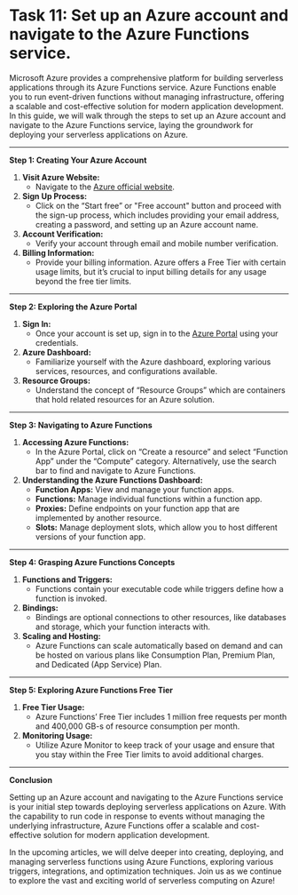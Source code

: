 # Task 11: Set up an Azure account and navigate to the Azure Functions service.

Microsoft Azure provides a comprehensive platform for building serverless applications through its Azure Functions service. Azure Functions enable you to run event-driven functions without managing infrastructure, offering a scalable and cost-effective solution for modern application development. In this guide, we will walk through the steps to set up an Azure account and navigate to the Azure Functions service, laying the groundwork for deploying your serverless applications on Azure.

---

**Step 1: Creating Your Azure Account**

1. **Visit Azure Website:**
    - Navigate to the [Azure official website](https://azure.microsoft.com/).
2. **Sign Up Process:**
    - Click on the “Start free” or "Free account" button and proceed with the sign-up process, which includes providing your email address, creating a password, and setting up an Azure account name.
3. **Account Verification:**
    - Verify your account through email and mobile number verification.
4. **Billing Information:**
    - Provide your billing information. Azure offers a Free Tier with certain usage limits, but it’s crucial to input billing details for any usage beyond the free tier limits.

---

**Step 2: Exploring the Azure Portal**

1. **Sign In:**
    - Once your account is set up, sign in to the [Azure Portal](https://portal.azure.com/) using your credentials.
2. **Azure Dashboard:**
    - Familiarize yourself with the Azure dashboard, exploring various services, resources, and configurations available.
3. **Resource Groups:**
    - Understand the concept of “Resource Groups” which are containers that hold related resources for an Azure solution.

---

**Step 3: Navigating to Azure Functions**

1. **Accessing Azure Functions:**
    - In the Azure Portal, click on “Create a resource” and select “Function App” under the “Compute” category. Alternatively, use the search bar to find and navigate to Azure Functions.
2. **Understanding the Azure Functions Dashboard:**
    - **Function Apps:** View and manage your function apps.
    - **Functions:** Manage individual functions within a function app.
    - **Proxies:** Define endpoints on your function app that are implemented by another resource.
    - **Slots:** Manage deployment slots, which allow you to host different versions of your function app.

---

**Step 4: Grasping Azure Functions Concepts**

1. **Functions and Triggers:**
    - Functions contain your executable code while triggers define how a function is invoked.
2. **Bindings:**
    - Bindings are optional connections to other resources, like databases and storage, which your function interacts with.
3. **Scaling and Hosting:**
    - Azure Functions can scale automatically based on demand and can be hosted on various plans like Consumption Plan, Premium Plan, and Dedicated (App Service) Plan.

---

**Step 5: Exploring Azure Functions Free Tier**

1. **Free Tier Usage:**
    - Azure Functions’ Free Tier includes 1 million free requests per month and 400,000 GB-s of resource consumption per month.
2. **Monitoring Usage:**
    - Utilize Azure Monitor to keep track of your usage and ensure that you stay within the Free Tier limits to avoid additional charges.

---

**Conclusion**

Setting up an Azure account and navigating to the Azure Functions service is your initial step towards deploying serverless applications on Azure. With the capability to run code in response to events without managing the underlying infrastructure, Azure Functions offer a scalable and cost-effective solution for modern application development.

In the upcoming articles, we will delve deeper into creating, deploying, and managing serverless functions using Azure Functions, exploring various triggers, integrations, and optimization techniques. Join us as we continue to explore the vast and exciting world of serverless computing on Azure!